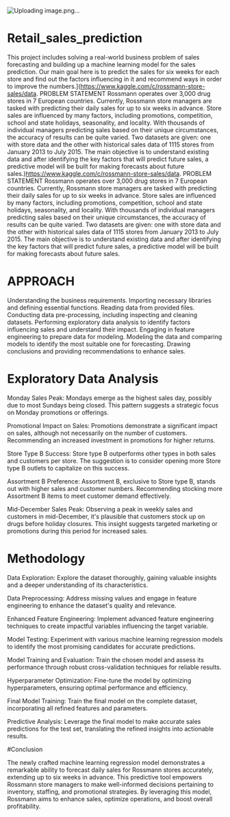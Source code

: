 ![Uploading image.png…]()


# Retail_sales_prediction
This project includes solving a real-world business problem of sales forecasting and building up a machine learning model for the sales prediction. Our main goal here is to predict the sales for six weeks for each store and find out the factors influencing in it and recommend ways in order to improve the numbers.](https://www.kaggle.com/c/rossmann-store-sales/data.
PROBLEM STATEMENT
Rossmann operates over 3,000 drug stores in 7 European countries. Currently, Rossmann store managers are tasked with predicting their daily sales for up to six weeks in advance. Store sales are influenced by many factors, including promotions, competition, school and state holidays, seasonality, and locality. With thousands of individual managers predicting sales based on their unique circumstances, the accuracy of results can be quite varied. Two datasets are given: one with store data and the other with historical sales data of 1115 stores from January 2013 to July 2015. The main objective is to understand existing data and after identifying the key factors that will predict future sales, a predictive model will be built for making forecasts about future sales.)https://www.kaggle.com/c/rossmann-store-sales/data.
PROBLEM STATEMENT
Rossmann operates over 3,000 drug stores in 7 European countries. Currently, Rossmann store managers are tasked with predicting their daily sales for up to six weeks in advance. Store sales are influenced by many factors, including promotions, competition, school and state holidays, seasonality, and locality. With thousands of individual managers predicting sales based on their unique circumstances, the accuracy of results can be quite varied. Two datasets are given: one with store data and the other with historical sales data of 1115 stores from January 2013 to July 2015. The main objective is to understand existing data and after identifying the key factors that will predict future sales, a predictive model will be built for making forecasts about future sales.

# APPROACH


Understanding the business requirements.
Importing necessary libraries and defining essential functions.
Reading data from provided files.
Conducting data pre-processing, including inspecting and cleaning datasets.
Performing exploratory data analysis to identify factors influencing sales and understand their impact.
Engaging in feature engineering to prepare data for modeling.
Modeling the data and comparing models to identify the most suitable one for forecasting.
Drawing conclusions and providing recommendations to enhance sales.

# Exploratory Data Analysis

Monday Sales Peak:
Mondays emerge as the highest sales day, possibly due to most Sundays being closed. This pattern suggests a strategic focus on Monday promotions or offerings.

Promotional Impact on Sales:
Promotions demonstrate a significant impact on sales, although not necessarily on the number of customers. Recommending an increased investment in promotions for higher returns.

Store Type B Success:
Store type B outperforms other types in both sales and customers per store. The suggestion is to consider opening more Store type B outlets to capitalize on this success.

Assortment B Preference:
Assortment B, exclusive to Store type B, stands out with higher sales and customer numbers. Recommending stocking more Assortment B items to meet customer demand effectively.

Mid-December Sales Peak:
Observing a peak in weekly sales and customers in mid-December, it's plausible that customers stock up on drugs before holiday closures. This insight suggests targeted marketing or promotions during this period for increased sales.

# Methodology

Data Exploration:
Explore the dataset thoroughly, gaining valuable insights and a deeper understanding of its characteristics.

Data Preprocessing:
Address missing values and engage in feature engineering to enhance the dataset's quality and relevance.

Enhanced Feature Engineering:
Implement advanced feature engineering techniques to create impactful variables influencing the target variable.

Model Testing:
Experiment with various machine learning regression models to identify the most promising candidates for accurate predictions.

Model Training and Evaluation:
Train the chosen model and assess its performance through robust cross-validation techniques for reliable results.

Hyperparameter Optimization:
Fine-tune the model by optimizing hyperparameters, ensuring optimal performance and efficiency.

Final Model Training:
Train the final model on the complete dataset, incorporating all refined features and parameters.

Predictive Analysis:
Leverage the final model to make accurate sales predictions for the test set, translating the refined insights into actionable results.

#Conclusion

The newly crafted machine learning regression model demonstrates a remarkable ability to forecast daily sales for Rossmann stores accurately, extending up to six weeks in advance. This predictive tool empowers Rossmann store managers to make well-informed decisions pertaining to inventory, staffing, and promotional strategies. By leveraging this model, Rossmann aims to enhance sales, optimize operations, and boost overall profitability.
